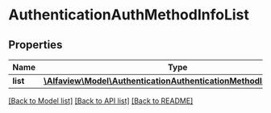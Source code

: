 # AuthenticationAuthMethodInfoList

## Properties
Name | Type | Description | Notes
------------ | ------------- | ------------- | -------------
**list** | [**\Alfaview\Model\AuthenticationAuthenticationMethodInformation[]**](AuthenticationAuthenticationMethodInformation.md) |  | [optional] 

[[Back to Model list]](../README.md#documentation-for-models) [[Back to API list]](../README.md#documentation-for-api-endpoints) [[Back to README]](../README.md)


